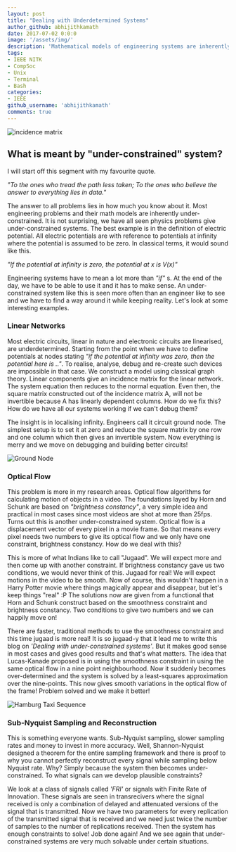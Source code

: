 ```yaml
---
layout: post
title: "Dealing with Underdetermined Systems"
author_github: abhijithkamath
date: 2017-07-02 0:0:0
image: '/assets/img/'
description: 'Mathematical models of engineering systems are inherently underdetermined'
tags:
- IEEE NITK
- CompSoc
- Unix
- Terminal
- Bash
categories:
- IEEE
github_username: 'abhijithkamath'
comments: true
---
```

![incidence matrix](https://wikimedia.org/api/rest_v1/media/math/render/svg/ee0208dc07116e4d32bcc9952a015b43b63d91a2)

## What is meant by "under-constrained" system?

I will start off this segment with my favourite quote.

*"To the ones who tread the path less taken; To the ones who believe the answer to everything lies in data."*

The answer to all problems lies in how much you know about it. Most engineering problems and their math models are inherently under-constrained. It is not surprising, we have all seen physics problems give under-constrained systems. The best example is in the definition of electric potential. All electric potentials are with reference to potentials at infinity where the potential is assumed to be zero. In classical terms, it would sound like this.

*"If the potential at infinity is zero, the potential at x is V(x)"*

Engineering systems have to mean a lot more than *"if"* s. At the end of the day, we have to be able to use it and it has to make sense. An under-constrained system like this is seen more often than an engineer like to see and we have to find a way around it while keeping reality. Let's look at some interesting examples.

### Linear Networks

Most electric circuits, linear in nature and electronic circuits are linearised, are underdetermined. Starting from the point when we have to define potentials at nodes stating *"if the potential at infinity was zero, then the potential here is .."*. To realise, analyse, debug and re-create such devices are impossible in that case. We construct a model using classical graph theory. Linear components give an incidence matrix for the linear network. The system equation then reduces to the normal equation. Even then, the square matrix constructed out of the incidence matrix A, will not be invertible because A has linearly dependent columns. How do we fix this? How do we have all our systems working if we can't debug them?

The insight is in localising infinity. Engineers call it circuit ground node. The simplest setup is to set it at zero and reduce the square matrix by one row and one column which then gives an invertible system. Now everything is merry and we move on debugging and building better circuits!

![Ground Node](https://i.stack.imgur.com/bpC7a.png)

### Optical Flow

This problem is more in my research areas. Optical flow algorithms for calculating motion of objects in a video. The foundations layed by Horn and Schunk are based on *"brightness constancy"*, a very simple idea and practical in most cases since most videos are shot at more than 25fps. Turns out this is another under-constrained system. Optical flow is a displacement vector of every pixel in a movie frame. So that means every pixel needs two numbers to give its optical flow and we only have one constraint, brightness constancy. How do we deal with this?

This is more of what Indians like to call "Jugaad". We will expect more and then come up with another constraint. If brightness constancy gave us two conditions, we would never think of this. Jugaad for real! We will expect motions in the video to be smooth. Now of course, this wouldn't happen in a Harry Potter movie where things magically appear and disappear, but let's keep things "real" :P The solutions now are given from a functional that Horn and Schunk construct based on the smoothness constraint and brightness constancy. Two conditions to give two numbers and we can happily move on!

There are faster, traditional methods to use the smoothness constraint and this time jugaad is more real! It is so jugaad-y that it lead me to write this blog on *'Dealing with under-constrained systems'*. But it makes good sense in most cases and gives good results and that's what matters. The idea that Lucas-Kanade proposed is in using the smoothness constraint in using the same optical flow in a nine point neighbourhood. Now it suddenly becomes over-determined and the system is solved by a least-squares approximation over the nine-points. This now gives smooth variations in the optical flow of the frame! Problem solved and we make it better!

![Hamburg Taxi Sequence](https://www.researchgate.net/profile/Alexandru_Telea/publication/250199688/figure/fig3/AS:298282552184833@1448127510079/Fig-6-The-taxi-sequence-Original-image-left-Flow-extraction-without-the-projection.png)

### Sub-Nyquist Sampling and Reconstruction

This is something everyone wants. Sub-Nyquist sampling, slower sampling rates and money to invest in more accuracy. Well, Shannon-Nyquist designed a theorem for the entire sampling framework and there is proof to why you cannot perfectly reconstruct every signal while sampling below Nyquist rate. Why? Simply because the system then becomes under-constrained. To what signals can we develop plausible constraints?

We look at a class of signals called *'FRI'* or signals with Finite Rate of Innovation. These signals are seen in transrecivers where the signal received is only a combination of delayed and attenuated versions of the signal that is transmitted. Now we have two parameters for every replication of the transmitted signal that is received and we need just twice the number of samples to the number of replications received. Then the system has enough constraints to solve! Job done again! And we see again that under-constrained systems are very much solvable under certain situations.
